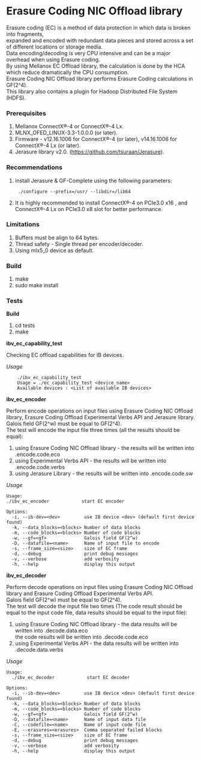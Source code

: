 # Erasure Coding NIC Offload library
Erasure coding (EC) is a method of data protection in which data is broken into fragments,  
expanded and encoded with redundant data pieces and stored across a set of different locations or storage media.  
Data encoding/decoding is very CPU intensive and can be a major overhead when using Erasure coding.  
By using Mellanox EC Offload library, the calculation is done by the HCA which reduce dramatically the CPU consumption.  
Erasure Coding NIC Offload library performs Erasure Coding calculations in GF(2^4).  
This library also contains a plugin for Hadoop Distributed File System (HDFS).

### Prerequisites
1. Mellanox ConnectX®-4 or ConnectX®-4 Lx.
2. MLNX_OFED_LINUX-3.3-1.0.0.0 (or later).
2. Firmware - v12.16.1006 for ConnectX®-4 (or later), v14.16.1006 for ConnectX®-4 Lx  (or later).
3. Jerasure library v2.0. (https://github.com/tsuraan/Jerasure).

### Recommendations
1. install Jerasure & GF-Complete using the following parameters:  
    
        ./configure --prefix=/usr/ --libdir=/lib64
2. It is highly recommended to install ConnectX®-4 on PCIe3.0 x16 , and ConnectX®-4 Lx on PCIe3.0 x8 slot for better performance.

### Limitations
1. Buffers must be align to 64 bytes.
2. Thread safety - Single thread per encoder/decoder.
3. Using mlx5_0 device as default.

### Build
1. make
2. sudo make install

### Tests

**Build**  
1. cd tests
2. make

**ibv_ec_capability_test**

Checking EC offload capabilities for IB devices.

*Usage*  

        ./ibv_ec_capability_test
        Usage = ./ec_capability_test <device_name>
        Available devices : <List of available IB devices>

**ibv_ec_encoder**

Perform encode operations on input files using Erasure Coding NIC Offload library, Erasure Coding Offload
Experimental Verbs API and Jerasure library.  
Galois field GF(2^w) must be equal to GF(2^4).  
The test will encode the input file three times (all the results should be equal):
1. using Erasure Coding NIC Offload library - the results will be written into <inputFile>.encode.code.eco
2. using Experimental Verbs API - the results will be written into <inputFile>.encode.code.verbs
3. using Jerasure Library - the results will be written into <inputFile>.encode.code.sw

*Usage*  

    Usage:
    ./ibv_ec_encoder            start EC encoder
    
    Options:
      -i, --ib-dev=<dev>         use IB device <dev> (default first device found)
      -k, --data_blocks=<blocks> Number of data blocks
      -m, --code_blocks=<blocks> Number of code blocks
      -w, --gf=<gf>              Galois field GF(2^w)
      -D, --datafile=<name>      Name of input file to encode
      -s, --frame_size=<size>    size of EC frame
      -d, --debug                print debug messages
      -v, --verbose              add verbosity
      -h, --help                 display this output

**ibv_ec_decoder**

Perform decode operations on input files using Erasure Coding NIC Offload library and Erasure Coding Offload
Experimental Verbs API.  
Galois field GF(2^w) must be equal to GF(2^4).  
The test will decode the input file two times (The code result should be equal to the input code file, data results should be equal to the input file):
1. using  Erasure Coding NIC Offload library - the data results will be written into <inputFile>.decode.data.eco  
                                               the code results will be written into <inputFile>.decode.code.eco
2. using Experimental Verbs API - the data results will be written into <inputFile>.decode.data.verbs

*Usage*  

    Usage:
      ./ibv_ec_decoder            start EC decoder
    
    Options:
      -i, --ib-dev=<dev>         use IB device <dev> (default first device found)
      -k, --data_blocks=<blocks> Number of data blocks
      -m, --code_blocks=<blocks> Number of code blocks
      -w, --gf=<gf>              Galois field GF(2^w)
      -D, --datafile=<name>      Name of input data file
      -C, --codefile=<name>      Name of input code file
      -E, --erasures=<erasures>  Comma separated failed blocks
      -s, --frame_size=<size>    size of EC frame
      -d, --debug                print debug messages
      -v, --verbose              add verbosity
      -h, --help                 display this output


